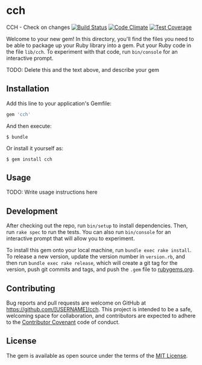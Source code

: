 # cch
CCH - Check on changes
[![Build Status](https://travis-ci.org/vnegrisolo/cch.svg)](https://travis-ci.org/vnegrisolo/cch)
[![Code Climate](https://codeclimate.com/github/vnegrisolo/cch/badges/gpa.svg)](https://codeclimate.com/github/vnegrisolo/cch)
[![Test Coverage](https://codeclimate.com/github/vnegrisolo/cch/badges/coverage.svg)](https://codeclimate.com/github/vnegrisolo/cch/coverage)

Welcome to your new gem! In this directory, you'll find the files you need to be able to package up your Ruby library into a gem. Put your Ruby code in the file `lib/cch`. To experiment with that code, run `bin/console` for an interactive prompt.

TODO: Delete this and the text above, and describe your gem

## Installation

Add this line to your application's Gemfile:

```ruby
gem 'cch'
```

And then execute:

    $ bundle

Or install it yourself as:

    $ gem install cch

## Usage

TODO: Write usage instructions here

## Development

After checking out the repo, run `bin/setup` to install dependencies. Then, run `rake spec` to run the tests. You can also run `bin/console` for an interactive prompt that will allow you to experiment.

To install this gem onto your local machine, run `bundle exec rake install`. To release a new version, update the version number in `version.rb`, and then run `bundle exec rake release`, which will create a git tag for the version, push git commits and tags, and push the `.gem` file to [rubygems.org](https://rubygems.org).

## Contributing

Bug reports and pull requests are welcome on GitHub at https://github.com/[USERNAME]/cch. This project is intended to be a safe, welcoming space for collaboration, and contributors are expected to adhere to the [Contributor Covenant](contributor-covenant.org) code of conduct.


## License

The gem is available as open source under the terms of the [MIT License](http://opensource.org/licenses/MIT).
